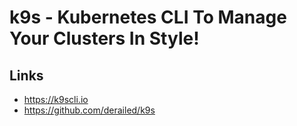 # k9s - Kubernetes CLI To Manage Your Clusters In Style!

## Links
- https://k9scli.io
- https://github.com/derailed/k9s
